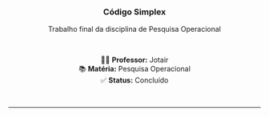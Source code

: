 <div align="center">

<h3 align="center">Código Simplex </h3>

<p align="center">Trabalho final da disciplina de Pesquisa Operacional</p>

<br>

<p align="center">
  👨‍🏫 <strong>Professor:</strong> Jotair <br>
  📚 <strong>Matéria:</strong> Pesquisa Operacional <br>
  ✅ <strong>Status:</strong> Concluído
</p>

<br>
</div>

---
